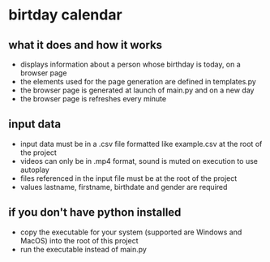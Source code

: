 # birtday calendar

## what it does and how it works

- displays information about a person whose birthday is today, on a browser page
- the elements used for the page generation are defined in templates.py
- the browser page is generated at launch of main.py and on a new day
- the browser page is refreshes every minute

## input data

- input data must be in a .csv file formatted like example.csv at the root of the project
- videos can only be in .mp4 format, sound is muted on execution to use autoplay
- files referenced in the input file must be at the root of the project
- values lastname, firstname, birthdate and gender are required

## if you don't have python installed

- copy the executable for your system (supported are Windows and MacOS) into the root of this project
- run the executable instead of main.py
